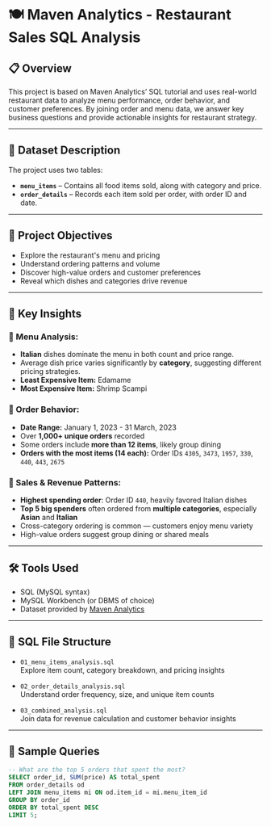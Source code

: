 # 🍽️ Maven Analytics - Restaurant Sales SQL Analysis

## 📋 Overview
This project is based on Maven Analytics’ SQL tutorial and uses real-world restaurant data to analyze menu performance, order behavior, and customer preferences. By joining order and menu data, we answer key business questions and provide actionable insights for restaurant strategy.

---

## 📂 Dataset Description

The project uses two tables:
- **`menu_items`** – Contains all food items sold, along with category and price.
- **`order_details`** – Records each item sold per order, with order ID and date.

---

## 🎯 Project Objectives

- Explore the restaurant's menu and pricing
- Understand ordering patterns and volume
- Discover high-value orders and customer preferences
- Reveal which dishes and categories drive revenue

---

## 🧠 Key Insights

### 🔹 Menu Analysis:
- **Italian** dishes dominate the menu in both count and price range.
- Average dish price varies significantly by **category**, suggesting different pricing strategies.
- **Least Expensive Item:** Edamame
- **Most Expensive Item:** Shrimp Scampi

### 🔹 Order Behavior:
- **Date Range:** January 1, 2023 - 31 March, 2023
- Over **1,000+ unique orders** recorded
- Some orders include **more than 12 items**, likely group dining
- **Orders with the most items (14 each):** Order IDs `4305`, `3473`, `1957`, `330`, `440`, `443`, `2675`

### 🔹 Sales & Revenue Patterns:
- **Highest spending order**: Order ID `440`, heavily favored Italian dishes
- **Top 5 big spenders** often ordered from **multiple categories**, especially **Asian** and **Italian**
- Cross-category ordering is common — customers enjoy menu variety
- High-value orders suggest group dining or shared meals

---

## 🛠️ Tools Used

- SQL (MySQL syntax)
- MySQL Workbench (or DBMS of choice)
- Dataset provided by [Maven Analytics](https://mavenanalytics.io/data-playground)

---

## 📁 SQL File Structure

- `01_menu_items_analysis.sql`  
  Explore item count, category breakdown, and pricing insights

- `02_order_details_analysis.sql`  
  Understand order frequency, size, and unique item counts

- `03_combined_analysis.sql`  
  Join data for revenue calculation and customer behavior insights

---

## 📌 Sample Queries

```sql
-- What are the top 5 orders that spent the most?
SELECT order_id, SUM(price) AS total_spent
FROM order_details od
LEFT JOIN menu_items mi ON od.item_id = mi.menu_item_id
GROUP BY order_id
ORDER BY total_spent DESC
LIMIT 5;


